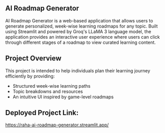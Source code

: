 ## AI Roadmap Generator

AI Roadmap Generator is a web-based application that allows users to generate personalized, week-wise learning roadmaps for any topic. Built using Streamlit and powered by Groq's LLaMA 3 language model, the application provides an interactive user experience where users can click through different stages of a roadmap to view curated learning content.

## Project Overview

This project is intended to help individuals plan their learning journey efficiently by providing:

- Structured week-wise learning paths  
- Topic breakdowns and resources  
- An intuitive UI inspired by game-level roadmaps

## Deployed Project Link:
https://raha-ai-roadmap-generator.streamlit.app/


